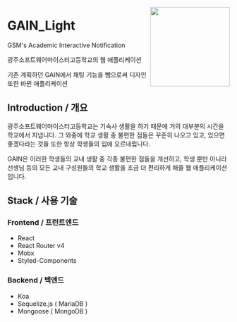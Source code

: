 <a href="https://github.com/BeanRoom"><img src="https://cdn.discordapp.com/attachments/426527117396803596/434216161299922954/bean.png" width="180px" align="right"/></a>

# GAIN_Light

GSM's Academic Interactive Notification

광주소프트웨어마이스터고등학교의 웹 애플리케이션

기존 계획하던 GAIN에서 채팅 기능을 뺌으로써 디자인 또한 바뀐 애플리케이션

## Introduction / 개요

광주소프트웨어마이스터고등학교는 기숙사 생활을 하기 때문에 거의 대부분의 시간을 학교에서 지냅니다. 그 와중에 학교 생활 중 불편한 점들은 꾸준히 나오고 있고, 있으면 좋겠다라는 것들 또한 항상 학생들의 입에 오르내립니다.

GAIN은 이러한 학생들의 교내 생활 중 각종 불편한 점들을 개선하고, 학생 뿐만 아니라 선생님 등의 모든 교내 구성원들의 학교 생활을 조금 더 편리하게 해줄 웹 애플리케이션입니다.

## Stack / 사용 기술

### Frontend / 프런트엔드
- React
- React Router v4
- Mobx
- Styled-Components

### Backend / 백엔드
- Koa
- Sequelize.js ( MariaDB )
- Mongoose ( MongoDB )
